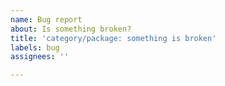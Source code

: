 ```yaml
---
name: Bug report
about: Is something broken?
title: 'category/package: something is broken'
labels: bug
assignees: ''

---
```


<!-- What were you trying to accomplish? What didn't function as expected?
Please provide any relevant information including the full build log. Please don't use external services for that. If you have some unusual setup in your system please also mention this.
And don't forget to edit the title.

Please note that I do close duplicate issues without reply, so if you haven't already searched through existing issues _now_ is the best time to do so. -->